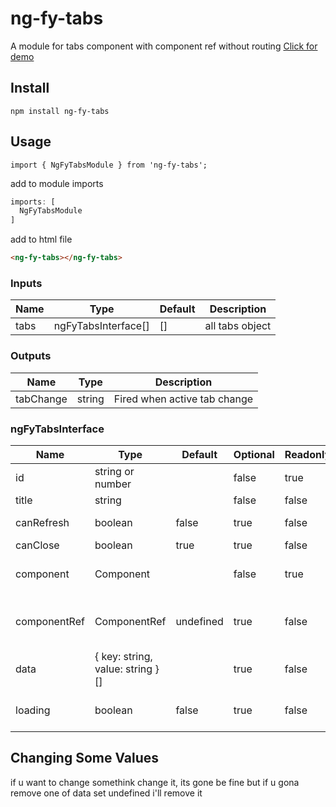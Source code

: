 
# ng-fy-tabs

A module for tabs component with component ref without routing
[Click for demo](https://Fyrok1.github.io/ng-fy-tabs/)

## Install
`npm install ng-fy-tabs`

## Usage

`import { NgFyTabsModule } from 'ng-fy-tabs';`

add to module imports
```javascript
imports: [
  NgFyTabsModule
]
```
add to html file
```html
<ng-fy-tabs></ng-fy-tabs>
```

###  Inputs

| Name | Type |Default|Description
|--|--|--|--|
| tabs | ngFyTabsInterface[] | []|all tabs object|



### Outputs
| Name | Type | Description|
|--|--|--|
| tabChange| string| Fired when active tab change|

### ngFyTabsInterface
|Name| Type|Default|Optional|Readonly|Description|
|--|--|--|--|--|--|
|id| string or number||false|true|tab id for identification|
|title|string||false|false|tab title|
|canRefresh|boolean|false|true|false|tab refresh from zero|
|canClose|boolean|true|true|false|close tab|
|component|Component||false|true|Component ref for tab content|
|componentRef|ComponentRef|undefined|true|false|**Do not set or change** this one for me
|data|{ key:  string, value:  string }[]||true|false|component attr value
|loading|boolean|false|true|false|if loading component set true|

## Changing Some Values
if u want to change somethink change it, its gone be fine but if u gona remove one of data set undefined i'll remove it